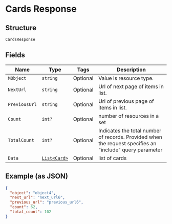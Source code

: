 
# Cards Response

## Structure

`CardsResponse`

## Fields

| Name | Type | Tags | Description |
|  --- | --- | --- | --- |
| `MObject` | `string` | Optional | Value is resource type. |
| `NextUrl` | `string` | Optional | Url of next page of items in list. |
| `PreviousUrl` | `string` | Optional | Url of previous page of items in list. |
| `Count` | `int?` | Optional | number of resources in a set |
| `TotalCount` | `int?` | Optional | Indicates the total number of records. Provided when the request specifies an "include" query parameter |
| `Data` | [`List<Card>`](../../doc/models/card.md) | Optional | list of cards |

## Example (as JSON)

```json
{
  "object": "object4",
  "next_url": "next_url6",
  "previous_url": "previous_url6",
  "count": 62,
  "total_count": 102
}
```


